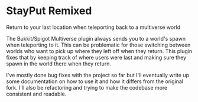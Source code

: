 # StayPut Remixed

Return to your last location when teleporting back to a multiverse world

The Bukkit/Spigot Multiverse plugin always sends you to a world's spawn when teleporting to it.
This can be problematic for those switching between worlds who want to pick up where they left off
when they return. This plugin fixes that by keeping track of where users were last and making sure
they spawn in the world there when they return.

I've mostly done bug fixes with the project so far but I'll eventually write up some documentation
on how to use it and how it differs from the original fork. I'll also be refactoring and trying to
make the codebase more consistent and readable.

